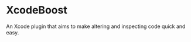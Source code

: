 XcodeBoost
==========

An Xcode plugin that aims to make altering and inspecting code quick and easy.
